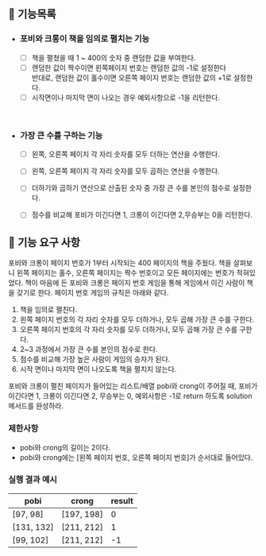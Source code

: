 ## 📌 기능목록
- ### 포비와 크롱이 책을 임의로 펼치는 기능
  - [ ] 책을 펼쳤을 때 1 ~ 400의 숫자 중 랜덤한 값을 부여한다.
  - [ ] 랜덤한 값이 짝수이면 왼쪽페이지 번호는 랜덤한 값의 -1로 설정한다<br> 반대로, 랜덤한 값이 홀수이면 오른쪽 페이지 번호는 랜덤한 값의 +1로 설정한다.
  - [ ] 시작면이나 마지막 면이 나오는 경우 예외사항으로 -1을 리턴한다.

<br/>

- ### 가장 큰 수를 구하는 기능
  - [ ] 왼쪽, 오른쪽 페이지 각 자리 숫자를 모두 더하는 연산을 수행한다.
  - [ ] 왼쪽, 오른쪽 페이지 각 자리 숫자를 모두 곱하는 연산을 수행한다.
  - [ ] 더하기와 곱하기 연산으로 산출된 숫자 중 가장 큰 수를 본인의 점수로 설정한다.
  - [ ] 점수를 비교해 포비가 이긴다면 1, 크롱이 이긴다면 2,무승부는 0을 리턴한다.


## 🚀 기능 요구 사항

포비와 크롱이 페이지 번호가 1부터 시작되는 400 페이지의 책을 주웠다. 책을 살펴보니 왼쪽 페이지는 홀수, 오른쪽 페이지는 짝수 번호이고 모든 페이지에는 번호가 적혀있었다. 책이 마음에 든 포비와 크롱은 페이지 번호 게임을 통해 게임에서 이긴 사람이 책을 갖기로 한다. 페이지 번호 게임의 규칙은 아래와 같다.

1. 책을 임의로 펼친다.
2. 왼쪽 페이지 번호의 각 자리 숫자를 모두 더하거나, 모두 곱해 가장 큰 수를 구한다.
3. 오른쪽 페이지 번호의 각 자리 숫자를 모두 더하거나, 모두 곱해 가장 큰 수를 구한다.
4. 2~3 과정에서 가장 큰 수를 본인의 점수로 한다.
5. 점수를 비교해 가장 높은 사람이 게임의 승자가 된다.
6. 시작 면이나 마지막 면이 나오도록 책을 펼치지 않는다.

포비와 크롱이 펼친 페이지가 들어있는 리스트/배열 pobi와 crong이 주어질 때, 포비가 이긴다면 1, 크롱이 이긴다면 2, 무승부는 0, 예외사항은 -1로 return 하도록 solution 메서드를 완성하라.



### 제한사항

- pobi와 crong의 길이는 2이다.
- pobi와 crong에는 [왼쪽 페이지 번호, 오른쪽 페이지 번호]가 순서대로 들어있다.

### 실행 결과 예시

| pobi | crong | result |
| --- | --- | --- |
| [97, 98] | [197, 198] | 0 |
| [131, 132] | [211, 212] | 1 |
| [99, 102] | [211, 212] | -1 |

